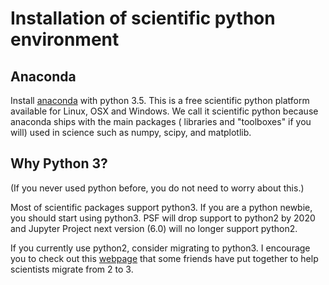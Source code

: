 # Installation of scientific python environment

## Anaconda
Install [anaconda](https://www.continuum.io/downloads) with python 3.5.
This is a free scientific python platform available for Linux, OSX and Windows.
We call it scientific python because anaconda ships with the main packages (
libraries and "toolboxes" if you will) used in science such as numpy, scipy,
and matplotlib.

## Why Python 3?
(If you never used python before, you do not need to worry about this.)

Most of scientific packages support python3. If you are a python newbie,
you should start using python3. PSF will drop support to python2 by 2020
and Jupyter Project next version (6.0) will no longer support python2.

If you currently use python2, consider migrating to python3. I encourage you
to check out this [webpage](http://python-3-for-scientists.readthedocs.io/en/latest/) that some friends have put together to help scientists
migrate from 2 to 3.

